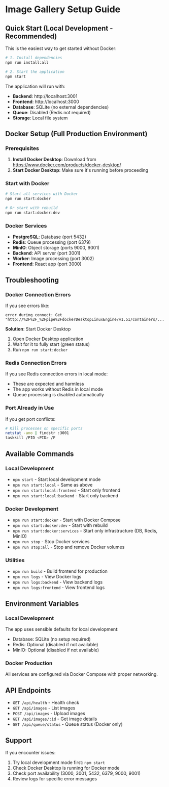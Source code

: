 # Image Gallery Setup Guide

## Quick Start (Local Development - Recommended)

This is the easiest way to get started without Docker:

```bash
# 1. Install dependencies
npm run install:all

# 2. Start the application
npm start
```

The application will run with:
- **Backend**: http://localhost:3001
- **Frontend**: http://localhost:3000
- **Database**: SQLite (no external dependencies)
- **Queue**: Disabled (Redis not required)
- **Storage**: Local file system

## Docker Setup (Full Production Environment)

### Prerequisites
1. **Install Docker Desktop**: Download from https://www.docker.com/products/docker-desktop/
2. **Start Docker Desktop**: Make sure it's running before proceeding

### Start with Docker
```bash
# Start all services with Docker
npm run start:docker

# Or start with rebuild
npm run start:docker:dev
```

### Docker Services
- **PostgreSQL**: Database (port 5432)
- **Redis**: Queue processing (port 6379)
- **MinIO**: Object storage (ports 9000, 9001)
- **Backend**: API server (port 3001)
- **Worker**: Image processing (port 3002)
- **Frontend**: React app (port 3000)

## Troubleshooting

### Docker Connection Errors
If you see errors like:
```
error during connect: Get "http://%2F%2F_%2Fpipe%2FdockerDesktopLinuxEngine/v1.51/containers/...
```

**Solution**: Start Docker Desktop
1. Open Docker Desktop application
2. Wait for it to fully start (green status)
3. Run `npm run start:docker`

### Redis Connection Errors
If you see Redis connection errors in local mode:
- These are expected and harmless
- The app works without Redis in local mode
- Queue processing is disabled automatically

### Port Already in Use
If you get port conflicts:
```bash
# Kill processes on specific ports
netstat -ano | findstr :3001
taskkill /PID <PID> /F
```

## Available Commands

### Local Development
- `npm start` - Start local development mode
- `npm run start:local` - Same as above
- `npm run start:local:frontend` - Start only frontend
- `npm run start:local:backend` - Start only backend

### Docker Development
- `npm run start:docker` - Start with Docker Compose
- `npm run start:docker:dev` - Start with rebuild
- `npm run start:docker:services` - Start only infrastructure (DB, Redis, MinIO)
- `npm run stop` - Stop Docker services
- `npm run stop:all` - Stop and remove Docker volumes

### Utilities
- `npm run build` - Build frontend for production
- `npm run logs` - View Docker logs
- `npm run logs:backend` - View backend logs
- `npm run logs:frontend` - View frontend logs

## Environment Variables

### Local Development
The app uses sensible defaults for local development:
- Database: SQLite (no setup required)
- Redis: Optional (disabled if not available)
- MinIO: Optional (disabled if not available)

### Docker Production
All services are configured via Docker Compose with proper networking.

## API Endpoints

- `GET /api/health` - Health check
- `GET /api/images` - List images
- `POST /api/images` - Upload images
- `GET /api/images/:id` - Get image details
- `GET /api/queue/status` - Queue status (Docker only)

## Support

If you encounter issues:
1. Try local development mode first: `npm start`
2. Check Docker Desktop is running for Docker mode
3. Check port availability (3000, 3001, 5432, 6379, 9000, 9001)
4. Review logs for specific error messages
